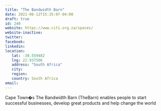 ```yaml
---
title: "The Bandwidth Barn"
date: 2021-06-12T15:35:07-04:00
draft: true
id: 240
website: https://www.citi.org.za/spaces/
website-inactive: 
twitter: 
facebook: 
linkedin: 
location: 
   lat: -30.559482
   lng: 22.937506
   address: "South Africa"
   city: 
   region: 
   country: South Africa
email: 
---
```

Cape Town�s The Bandwidth Barn (TheBarn) enables people to start successful businesses, develop great products and help change the world   
